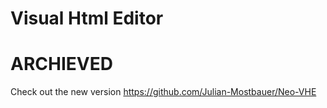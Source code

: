 # Visual Html Editor

# ARCHIEVED
Check out the new version https://github.com/Julian-Mostbauer/Neo-VHE
